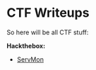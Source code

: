 # CTF Writeups

So here will be all CTF stuff:

**Hackthebox:**
 - [ServMon](https://github.com/dmarushkin/ctf_writeups/blob/master/hackthebox/Servmon.md) 

